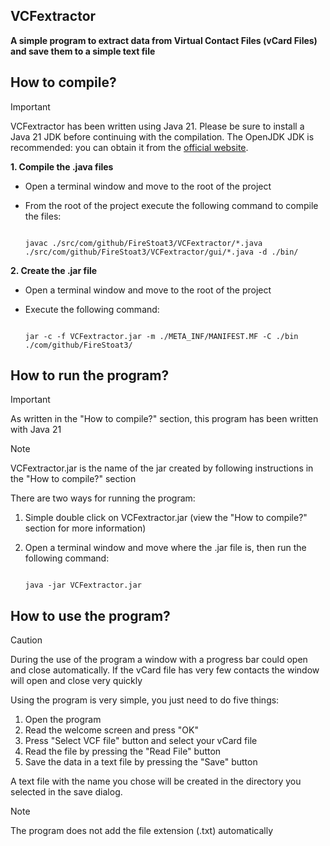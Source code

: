## VCFextractor
**A simple program to extract data from Virtual Contact Files (vCard Files) and save them to a simple text file**

## How to compile?

> [!IMPORTANT]
> VCFextractor has been written using Java 21. Please be sure to install a Java 21 JDK before continuing with the compilation.
> The OpenJDK JDK is recommended: you can obtain it from the [official website](https://openjdk.org/).

**1. Compile the .java files**
- Open a terminal window and move to the root of the project
- From the root of the project execute the following command to compile the files:
  
   ~~~
   
   javac ./src/com/github/FireStoat3/VCFextractor/*.java ./src/com/github/FireStoat3/VCFextractor/gui/*.java -d ./bin/
   
   ~~~
**2. Create the .jar file**
- Open a terminal window and move to the root of the project
- Execute the following command:
  
  ~~~

  jar -c -f VCFextractor.jar -m ./META_INF/MANIFEST.MF -C ./bin ./com/github/FireStoat3/

  ~~~

## How to run the program?
> [!IMPORTANT]
> As written in the "How to compile?" section, this program has been written with Java 21

> [!NOTE]
> VCFextractor.jar is the name of the jar created by following instructions in the "How to compile?" section

There are two ways for running the program:
1. Simple double click on VCFextractor.jar (view the "How to compile?" section for more information)
2. Open a terminal window and move where the .jar file is, then run the following command:
   
   ~~~

   java -jar VCFextractor.jar

   ~~~

## How to use the program?
> [!CAUTION]
> During the use of the program a window with a progress bar could open and close automatically.
> If the vCard file has very few contacts the window will open and close very quickly
 
Using the program is very simple, you just need to do five things:

1. Open the program
2. Read the welcome screen and press "OK"
3. Press "Select VCF file" button and select your vCard file
4. Read the file by pressing the "Read File" button
5. Save the data in a text file by pressing the "Save" button

A text file with the name you chose will be created in the directory you selected in the save dialog.
> [!NOTE]
> The program does not add the file extension (.txt) automatically
